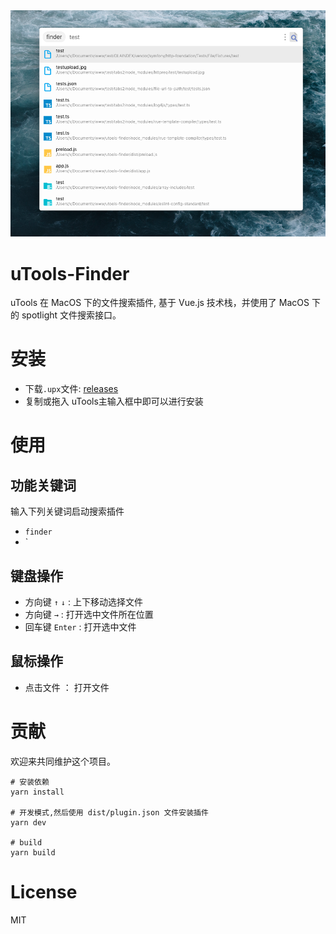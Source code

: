 <div align=center>
<img src="https://raw.githubusercontent.com/jae-jae/uTools-Finder/master/app/screenshot.png"/>
</div>

# uTools-Finder
uTools 在 MacOS 下的文件搜索插件, 基于 Vue.js 技术栈，并使用了 MacOS 下的 spotlight 文件搜索接口。

# 安装

- 下载`.upx`文件: [releases](https://github.com/jae-jae/uTools-Finder/releases)
- 复制或拖入 uTools主输入框中即可以进行安装

# 使用

## 功能关键词
输入下列关键词启动搜索插件
- `finder`
- \`

## 键盘操作

- 方向键 `↑` `↓` : 上下移动选择文件
- 方向键 `→` : 打开选中文件所在位置
- 回车键 `Enter` : 打开选中文件

## 鼠标操作

- 点击文件 ： 打开文件

# 贡献
欢迎来共同维护这个项目。
```shell
# 安装依赖
yarn install

# 开发模式,然后使用 dist/plugin.json 文件安装插件
yarn dev

# build
yarn build
```

# License

MIT